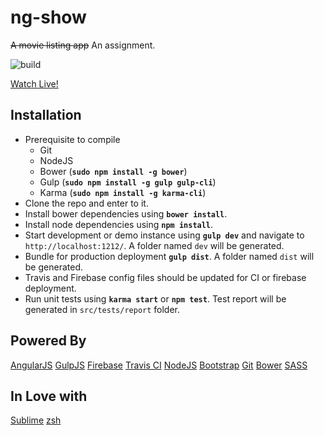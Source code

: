 # ng-show
~~A movie listing app~~ An assignment.

![build](https://travis-ci.org/anshad/ng-show.svg?branch=master)

[Watch Live!](https://ng-show.firebaseapp.com/)

Installation
------------
* Prerequisite to compile
	- Git
	- NodeJS
	- Bower (__`sudo npm install -g bower`__)
	- Gulp (__`sudo npm install -g gulp gulp-cli`__)
	- Karma (__`sudo npm install -g karma-cli`__)
* Clone the repo and enter to it.
* Install bower dependencies using __`bower install`__.
* Install node dependencies using __`npm install`__.
* Start development or demo instance using __`gulp dev`__ and navigate to `http://localhost:1212/`. A folder named `dev` will be generated.
* Bundle for production deployment __`gulp dist`__. A folder named `dist` will be generated.
* Travis and Firebase config files should be updated for CI or firebase deployment.
* Run unit tests using __`karma start`__ or __`npm test`__. Test report will be generated in `src/tests/report` folder.

Powered By
----------
[AngularJS](https://angularjs.org/) [GulpJS](https://gulpjs.com/) [Firebase](https://firebase.google.com/) [Travis CI](https://travis-ci.org/) [NodeJS](https://nodejs.org/en/) [Bootstrap](http://getbootstrap.com/) [Git](https://git-scm.com/) [Bower](https://bower.io/) [SASS](http://sass-lang.com/)

In Love with
------------
[Sublime](http://www.sublimetext.com/3) [zsh](http://ohmyz.sh/)
